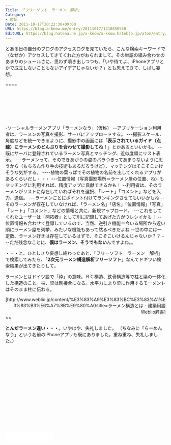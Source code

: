 ```yaml
---
Title: 「フリーソフト　ラーメン　解析」
Category:
- 雑記
Date: 2011-10-17T20:22:30+09:00
URL: https://blog.a-know.me/entry/20111017/1318850550
EditURL: https://blog.hatena.ne.jp/a-know/a-know.hateblo.jp/atom/entry/12921228815727979420
---
```


とある日の自分のブログのアクセスログを見ていたら、こんな検索キーワードで（なぜか）アクセスしてきてくれた方がおられまして。その単語の組み合わせのあまりのシュールさに、思わず噴き出しつつも、「いや待てよ、iPhoneアプリとかで成立しないこともないアイデアじゃないか？」とも思えてきて、しばし妄想。

====

<script async src="//pagead2.googlesyndication.com/pagead/js/adsbygoogle.js"></script>
<!-- article-top -->
<ins class="adsbygoogle"
     style="display:inline-block;width:728px;height:90px"
     data-ad-client="ca-pub-3463034538369189"
     data-ad-slot="8367620130"></ins>
<script>
(adsbygoogle = window.adsbygoogle || []).push({});
</script>


-ソーシャルラーメンアプリ「ラーメンなう」（仮称）
--アプリケーション利用者は、ラーメンの写真を撮影、サーバにアップロードする。
---撮影スケール、角度などを統一できるように、撮影中の画面には「<span class="deco" style="font-weight:bold;">表示されているガイド（点線）にラーメンのどんぶりを合わせて撮影してね！</span>」とかあるといいかも。
--既にサーバに登録されているラーメン写真とマッチング、近似度順にリスト表示。
---ラーメンって、そのできあがりの姿のバラつきってあまりないように思うから（もちろん作り手の技術もあるだろうけど）、マッチングはそこそこいけそうな気がする。
----植物の葉っぱでその植物の名前を出してくれるアプリがあるくらいだし・・・
---位置情報（写真撮影場所＝ラーメン屋の位置、ね）もマッチングに利用すれば、精度アップに貢献できるかも！
--利用者は、そのラーメンがリストに存在していればそれを選択、「レート」「コメント」などを入力、送信。
---ラーメンごとにポイント付けてランキングさせてもいいかもね
--そのラーメンが存在していなければ、「ラーメン名」「店名」「位置情報」「写真」「レート」「コメント」などの情報と共に、新規アップロード。
---これをしてくれたユーザーは「開拓者」として別に記録してあげた方がウレシイかも！
--位置情報も合わせて登録しているので、当然、逆引き機能＝今いる場所から近い順にラーメン屋を列挙、みたいな機能もあって然るべきだよね
--世の中には一定数、ラーメン好きは存在しているはずで、そこそこいけるんじゃないか？？
---ただ残念なことに、<span class="deco" style="font-weight:bold;">僕はラーメン、そうでもない</span>んですよね。。



・・・と、ひとしきり妄想し終わったあと、「フリーソフト　ラーメン　解析」で検索してみたら、「<span class="deco" style="font-weight:bold;">2次元ラーメン構造解析フリーソフト</span>」なんてドギツい検索結果が出てきたりして。


>>
ラーメンとはドイツ語で「枠」の意味。ＲＣ構造、鉄骨構造等で柱と梁の一体化した構造のこと。柱、梁は剛接合になる。水平力により梁に作用するモーメントはそのまま柱に伝わる。

<div align=right>[http://www.weblio.jp/content/%E3%83%A9%E3%83%BC%E3%83%A1%E3%83%B3%E6%A7%8B%E9%80%A0:title=ラーメン構造とは - 建築用語 Weblio辞書]</div>
<<


<span class="deco" style="font-weight:bold;">とんだラーメン違い・・・</span>。いやはや、失礼しました。
（ちなみに「らーめんなう」という名前のiPhoneアプリも既にありました。重ね重ね、失礼しました。）

<script async src="//pagead2.googlesyndication.com/pagead/js/adsbygoogle.js"></script>
<!-- article-bottom2 -->
<ins class="adsbygoogle"
     style="display:inline-block;width:300px;height:250px"
     data-ad-client="ca-pub-3463034538369189"
     data-ad-slot="5274552934"></ins>
<script>
(adsbygoogle = window.adsbygoogle || []).push({});
</script>


<iframe src="//blog.hatena.ne.jp/a-know/a-know.hateblo.jp/subscribe/iframe" allowtransparency="true" frameborder="0" scrolling="no" width="150" height="28"></iframe>
